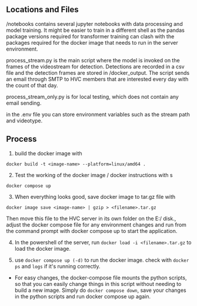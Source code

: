 ## Locations and Files
/notebooks contains several jupyter notebooks with data processing and model training. It might be easier to train in a different shell as the pandas package versions required for transformer training can clash with the packages required for the docker image that needs to run in the server environment. 

process_stream.py is the main script where the model is invoked on the frames of the videostream for detection. Detections are recorded in a csv file and the detection frames are stored in /docker_output. The script sends an email through SMTP to HVC members that are interested every day with the count of that day. 

process_stream_only.py is for local testing, which does not contain any email sending. 

in the .env file you can store environment variables such as the stream path and videotype. 


## Process
1. build the docker image with

`docker build -t <image-name> --platform=linux/amd64 .`

2. Test the working of the docker image / docker instructions with s

`docker compose up`

3. When everything looks good, save docker image to tar.gz file with 

`docker image save <image-name> | gzip > <filename>.tar.gz`

Then move this file to the HVC server in its own folder on the E:/ disk., adjust the docker compose file for any environment changes and run from the command prompt with docker compose up to start the application. 

4.  In the powershell of the server, run 
`docker load -i <filename>.tar.gz` 
to load the docker image. 

5. use `docker compose up (-d)` to run the docker image. check with `docker ps` and `logs` if it's running correctly.

* For easy changes, the docker-compose file mounts the python scripts, so that you can easily change things in this script without needing to build a new image. Simply do `docker compose down`, save your changes in the python scripts and run docker compose up again. 

